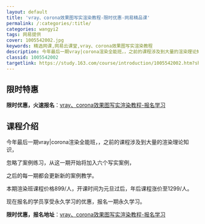 ```yaml
---
layout: default
title: 'vray、corona效果图写实渲染教程-限时优惠-网易精品课'
permalink: /:categories/:title/
categories: wangyi2
tags: 网易提供
cover: 1005542002.jpg
keywords: 精选网课,网易云课堂,vray、corona效果图写实渲染教程
description: 今年最后一期vray|corona渲染全能班，，之前的课程涉及到大量的渲染理论知识，忽略了案例练习，从这一期开始将加入六
classid: 1005542002
targetlink: https://study.163.com/course/introduction/1005542002.htm?share=1&shareId=1025206652&utm_campaign=share&utm_medium=iphoneShare&utm_source=&utm_u=1025206652
---
```


## 限时特惠

**限时优惠，火速报名**：[vray、corona效果图写实渲染教程-报名学习](https://study.163.com/course/introduction/1005542002.htm?share=1&shareId=1025206652&utm_campaign=share&utm_medium=iphoneShare&utm_source=&utm_u=1025206652)

## 课程介绍

今年最后一期vray|corona渲染全能班，，之前的课程涉及到大量的渲染理论知识，



忽略了案例练习，从这一期开始将加入六个写实案例，



之后的每一期都会更新新的案例教学。



本期渲染班课程价格899/人，开课时间为元旦过后，年后课程涨价至1299/人。



现在报名的学员享受永久学习的优惠，报名一期永久学习。

**限时优惠，报名地址**：[vray、corona效果图写实渲染教程-报名学习](https://study.163.com/course/introduction/1005542002.htm?share=1&shareId=1025206652&utm_campaign=share&utm_medium=iphoneShare&utm_source=&utm_u=1025206652)

